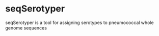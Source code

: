 # seqSerotyper
seqSerotyper is a tool for assigning serotypes to pneumococcal whole genome sequences

